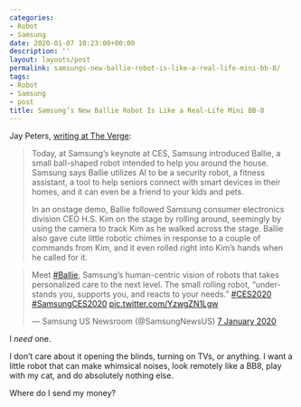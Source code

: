 ```yaml
---
categories:
- Robot
- Samsung
date: 2020-01-07 10:23:00+00:00
description: ''
layout: layouts/post
permalink: samsungs-new-ballie-robot-is-like-a-real-life-mini-bb-8/
tags:
- Robot
- Samsung
- post
title: Samsung’s New Ballie Robot Is Like a Real-Life Mini BB-8
---
```


<p>Jay Peters, <a href="https://www.theverge.com/2020/1/6/21054353/samsung-ballie-robot-ai-assistant-ces-2020">writing at The Verge</a>:</p>
<blockquote><p>
  Today, at Samsung’s keynote at CES, Samsung introduced Ballie, a small ball-shaped robot intended to help you around the house. Samsung says Ballie utilizes AI to be a security robot, a fitness assistant, a tool to help seniors connect with smart devices in their homes, and it can even be a friend to your kids and pets.</p>
<p>  In an onstage demo, Ballie followed Samsung consumer electronics division CEO H.S. Kim on the stage by rolling around, seemingly by using the camera to track Kim as he walked across the stage. Ballie also gave cute little robotic chimes in response to a couple of commands from Kim, and it even rolled right into Kim’s hands when he called for it.
</p></blockquote>
<blockquote class="twitter-tweet" data-lang="en-gb">
<p lang="en" dir="ltr">Meet <a href="https://twitter.com/hashtag/Ballie?src=hash&amp;ref_src=twsrc%5Etfw">#Ballie</a>, Samsung’s human-centric vision of robots that takes personalized care to the next level. The small rolling robot, “understands you, supports you, and reacts to your needs.” <a href="https://twitter.com/hashtag/CES2020?src=hash&amp;ref_src=twsrc%5Etfw">#CES2020</a> <a href="https://twitter.com/hashtag/SamsungCES2020?src=hash&amp;ref_src=twsrc%5Etfw">#SamsungCES2020</a> <a href="https://t.co/YzwgZN1Lgw">pic.twitter.com/YzwgZN1Lgw</a></p>
<p>— Samsung US Newsroom (@SamsungNewsUS) <a href="https://twitter.com/SamsungNewsUS/status/1214387430092165120?ref_src=twsrc%5Etfw">7 January 2020</a></p></blockquote>
<p><script async="" src="https://platform.twitter.com/widgets.js" charset="utf-8"></script></p>
<p>I <em>need</em> one.</p>
<p>I don&#8217;t care about it opening the blinds, turning on TVs, or anything. I want a little robot that can make whimsical noises, look remotely like a BB8, play with my cat, and do absolutely nothing else.</p>
<p>Where do I send my money?</p>